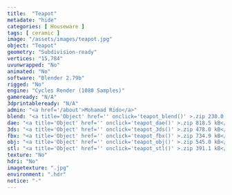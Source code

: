 ```yaml
---
title:  "Teapot"
metadate: "hide"
categories: [ Houseware ]
tags: [ ceramic ]
image: "/assets/images/teapot.jpg"
object: "Teapot"
geometry: "Subdivision-ready"
vertices: "15,784"
uvunwrapped: "No"
animated: "No"
software: "Blender 2.79b"
rigged: "No"
engine: "Cycles Render (1080 Samples)"
gameready: "N/A"
3dprintableready: "N/A"
admin: "<a href='/about'>Mohamad Rido</a>"
blend: "<a title='Object' href='' onclick='teapot_blend()' >.zip 230.0 kB</a>"
dae: "<a title='Object' href='' onclick='teapot_dae()' >.zip 818.5 kB</a>"
3ds: "<a title='Object' href='' onclick='teapot_3ds()' >.zip 478.0 kB</a>"
fbx: "<a title='Object' href='' onclick='teapot_fbx()' >.zip 734.9 kB</a>"
obj: "<a title='Object' href='' onclick='teapot_obj()' >.zip 545.0 kB</a>"
stl: "<a title='Object' href='' onclick='teapot_stl()' >.zip 391.1 kB</a>"
texture: "No"
hdri: "No"
imagetexture: ".jpg"
environment: ".hdr"
notice: "-"
---
```

